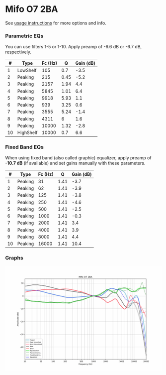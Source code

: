 # Mifo O7 2BA
See [usage instructions](https://github.com/jaakkopasanen/AutoEq#usage) for more options and info.

### Parametric EQs
You can use filters 1-5 or 1-10. Apply preamp of -6.6 dB or -6.7 dB, respectively.

|   # | Type      |   Fc (Hz) |    Q |   Gain (dB) |
|-----|-----------|-----------|------|-------------|
|   1 | LowShelf  |       105 | 0.7  |        -3.5 |
|   2 | Peaking   |       215 | 0.45 |        -5.2 |
|   3 | Peaking   |      2157 | 1.94 |         4.4 |
|   4 | Peaking   |      5845 | 1.01 |         6.4 |
|   5 | Peaking   |      9918 | 5.93 |         1.1 |
|   6 | Peaking   |       939 | 3.25 |         0.6 |
|   7 | Peaking   |      3555 | 5.24 |        -1.4 |
|   8 | Peaking   |      4311 | 6    |         1.6 |
|   9 | Peaking   |     10000 | 1.32 |        -2.8 |
|  10 | HighShelf |     10000 | 0.7  |         6.6 |

### Fixed Band EQs
When using fixed band (also called graphic) equalizer, apply preamp of **-10.7 dB** (if available) and set gains manually with these parameters.

|   # | Type    |   Fc (Hz) |    Q |   Gain (dB) |
|-----|---------|-----------|------|-------------|
|   1 | Peaking |        31 | 1.41 |        -3.7 |
|   2 | Peaking |        62 | 1.41 |        -3.9 |
|   3 | Peaking |       125 | 1.41 |        -3.8 |
|   4 | Peaking |       250 | 1.41 |        -4.6 |
|   5 | Peaking |       500 | 1.41 |        -2.5 |
|   6 | Peaking |      1000 | 1.41 |        -0.3 |
|   7 | Peaking |      2000 | 1.41 |         3.4 |
|   8 | Peaking |      4000 | 1.41 |         3.9 |
|   9 | Peaking |      8000 | 1.41 |         4.4 |
|  10 | Peaking |     16000 | 1.41 |        10.4 |

### Graphs
![](./Mifo%20O7%202BA.png)
